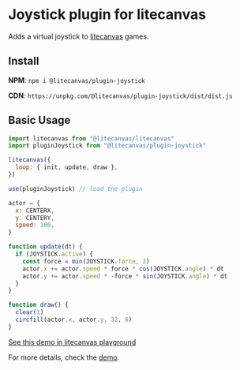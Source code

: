 # Joystick plugin for litecanvas

Adds a virtual joystick to [litecanvas](https://github.com/litecanvas/game-engine) games.

## Install

**NPM**: `npm i @litecanvas/plugin-joystick`

**CDN**: `https://unpkg.com/@litecanvas/plugin-joystick/dist/dist.js`

## Basic Usage

```js
import litecanvas from "@litecanvas/litecanvas"
import pluginJoystick from "@litecanvas/plugin-joystick"

litecanvas({
  loop: { init, update, draw },
})

use(pluginJoystick) // load the plugin

actor = {
  x: CENTERX,
  y: CENTERY,
  speed: 100,
}

function update(dt) {
  if (JOYSTICK.active) {
    const force = min(JOYSTICK.force, 2)
    actor.x += actor.speed * force * cos(JOYSTICK.angle) * dt
    actor.y += actor.speed * -force * sin(JOYSTICK.angle) * dt
  }
}

function draw() {
  clear(1)
  circfill(actor.x, actor.y, 32, 6)
}
```

[See this demo in litecanvas playground](https://litecanvas.js.org?c=eJxtkEFPAjEQhe%2F7K%2Ba2LZbdFRMPJBgNEgMaSICDHJtuFwulu2lnEWL47y6lKEQvTWc6X9%2B8pxVKwc2WO0KjiAssLfTgKwLYdaE%2FGM8H03fWVPtztThWrpIy70Iny1h0iKKiNgJVaUAZhYR6XJc8nwmrKiTxB2Llumlam2q9TES5SR%2F1j25a6XqpTHtV7h0qsU5z5dAfycrFDIiVjkLvwf8KUDtJTsQoALTpH%2BjVHnWVc5Qkx9MuqgDyNnl6Ho5fKFiJtTWhO5osZvNh%2FzVpnKutpEFElMYhFKUVskljo8zvoG8yuKV%2B0AeW7OCmF64%2BGWgFttX85C5EzFI3Gi3I8YLe%2F6XbZ9xdSl%2FjhyvHueWfIXmhJbfEL%2FiPcUC5Q5KxjMXhJUmS%2BDgslBWF0poEU%2By8H4O7DoP7JuJvrZKo%2FQ%3D%3D)

For more details, check the [demo](demo/index.html).
